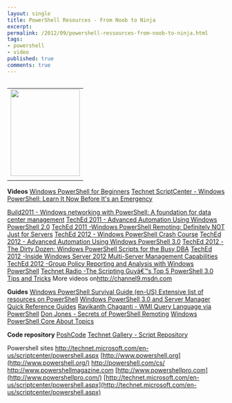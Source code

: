 ```yaml
---
layout: single
title: PowerShell Resources - From Noob to Ninja
excerpt: 
permalink: /2012/09/powershell-ressources-from-noob-to-ninja.html
tags: 
- powershell
- video
published: true
comments: true
---
```

<table align="center" cellpadding="0" cellspacing="0" class="tr-caption-container" style="float: left; margin-right: 1em; text-align: left;"><tbody><tr><td style="text-align: center;"><a href="{{ site.url }}/images/2012/20120922_PowerShell_Resources_-_From_Noob_to_Ninja/ninja__981364980__-576x720.jpg?t=1197633560" imageanchor="1" style="margin-left: auto; margin-right: auto;"><img border="0" height="200" src="{{ site.url }}/images/2012/20120922_PowerShell_Resources_-_From_Noob_to_Ninja/ninja__981364980__-576x720.jpg?t=1197633560" width="160" /></a></td></tr><tr><td class="tr-caption" style="text-align: center;"></td></tr></tbody></table><b>Videos</b>
<a href="http://channel9.msdn.com/Events/TechEd/NorthAmerica/2011/WSV315" target="_blank">Windows PowerShell for Beginners</a>
<a href="http://technet.microsoft.com/en-us/scriptcenter/powershell.aspx" target="_blank">Technet ScriptCenter - Windows PowerShell: Learn It Now Before It's an Emergency</a>

<a href="http://channel9.msdn.com/Events/BUILD/BUILD2011/SAC-565T" target="_blank">Build2011 - Windows networking with PowerShell: A foundation for data center management</a>
<a href="http://channel9.msdn.com/Events/TechEd/NorthAmerica/2011/WSV406" target="_blank">TechEd 2011 - Advanced Automation Using Windows PowerShell 2.0</a>
<a href="https://www.youtube.com/watch?v=NI_8sJOu_fo" target="_blank">TechEd 2011 -Windows PowerShell Remoting: Definitely NOT Just for Servers</a>
<a href="http://channel9.msdn.com/Events/TechEd/NorthAmerica/2012/WSV321" target="_blank">TechEd 2012 - Windows PowerShell Crash Course</a>
<a href="http://channel9.msdn.com/Events/TechEd/NorthAmerica/2012/WSV414" target="_blank">TechEd 2012 - Advanced Automation Using Windows PowerShell 3.0</a>
<a href="http://channel9.msdn.com/Events/TechEd/NorthAmerica/2012/DBI331" target="_blank">TechEd 2012 -The Dirty Dozen: Windows PowerShell Scripts for the Busy DBA</a>
<a href="http://www.youtube.com/watch?v=hDFEAN45tLA&amp;feature=plcp" target="_blank">TechEd 2012 -Inside Windows Server 2012 Multi-Server Management Capabilities</a>
<a href="http://www.youtube.com/watch?v=PmoFN2P0Y24&amp;feature=plcp" target="_blank">TechEd 2012 -Group Policy Reporting and Analysis with Windows PowerShell</a>
<a href="http://channel9.msdn.com/Shows/TechNet+Radio/TechNet-Radio-IT-Time-The-Scripting-Guys-Top-5-PowerShell-30-Tips-and-Tricks" target="_blank">Technet Radio -The Scripting Guyâ€™s Top 5 PowerShell 3.0 Tips and Tricks</a>
More videos on<a href="http://channel9.msdn.com/search?term=powershell" target="_blank">http://channel9.msdn.com</a>

<b>Guides</b>
<a href="http://social.technet.microsoft.com/wiki/contents/articles/183.windows-powershell-survival-guide-en-us.aspx" target="_blank">Windows PowerShell Survival Guide (en-US) Extensive list of resources on PowerShell</a>
<a href="http://www.microsoft.com/en-us/download/details.aspx?id=30002" target="_blank">Windows PowerShell 3.0 and Server Manager Quick Reference Guides</a>
<a href="http://www.ravichaganti.com/blog/?p=1979" target="_blank">Ravikanth Chaganti - WMI Query Language via PowerShell</a>
<a href="http://powershellbooks.com/" target="_blank">Don Jones - Secrets of PowerShell Remoting</a>
<a href="http://technet.microsoft.com/en-us/library/hh847856.aspx" target="_blank">Windows PowerShell Core About Topics</a>



<b>Code repository</b>
<a href="http://poshcode.com/" target="_blank">PoshCode</a>
<a href="http://gallery.technet.microsoft.com/site/search?f%5B0%5D.Type=ProgrammingLanguage&amp;f%5B0%5D.Value=PowerShell" target="_blank">Technet Gallery - Script Repository</a>

Powershell sites
<a href="http://technet.microsoft.com/en-us/scriptcenter/powershell.aspx" target="_blank">http://technet.microsoft.com/en-us/scriptcenter/powershell.aspx</a>
[http://www.powershell.org](http://www.powershell.org/)
<a href="http://powershell.com/cs/" target="_blank">http://powershell.com/cs/</a>
<a href="http://www.powershellmagazine.com/" target="_blank">http://www.powershellmagazine.com</a>
[http://www.powershellpro.com](http://www.powershellpro.com/)
[http://technet.microsoft.com/en-us/scriptcenter/powershell.aspx](http://technet.microsoft.com/en-us/scriptcenter/powershell.aspx)


